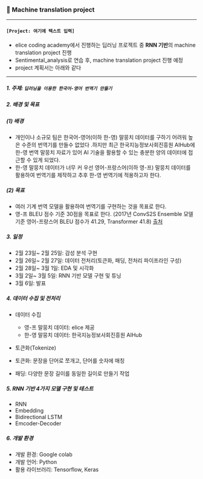 ### 🤖 Machine translation project

---

#### `[Project: 여기에 텍스트 입력]`

- elice coding academy에서 진행하는 딥러닝 프로젝트 중 **RNN 기반**의 machine translation project 진행
- Sentimental_analysis로 연습 후, machine translation project 진행 예정 
- project 계획서는 아래와 같다

---

##### 1. 주제: `딥러닝을 이용한 한국어-영어 번역기 만들기`

##### 2. 배경 및 목표

##### (1) 배경

- 개인이나 소규모 팀은 한국어-영어(이하 한-영) 말뭉치 데이터를 구하기 어려워 높은 수준의 번역기를 만들수 없었다 .하지만 최근 한국지능정보사회진흥원 AIHub에 한-영 번역 말뭉치 자료가 있어 AI 기술을 활용할 수 있는 충분한 양의 데이터에 접근할 수 있게 되었다.
- 한-영 말뭉치 데이터가 너무 커 우선 영어-프랑스어(이하 영-프) 말뭉치 데이터를 활용하여 번역기를 제작하고 추후 한-영 번역기에 적용하고자 한다.

##### (2) 목표

- 여러 기계 번역 모델을 활용하여 번역기를 구현하는 것을 목표로 한다.
- 영-프 BLEU 점수 기준 30점을 목표로 한다. (2017년 ConvS2S Ensemble 모델 기준 영어-프랑스어 BLEU 점수가 41.29, Transformer 41.8) [출처](https://www.researchgate.net/figure/The-Transformer-achieves-better-BLEU-scores-than-previous-state-of-the-art-models-on_tbl1_323904682)

##### 3. 일정

- 2월 23일~ 2월 25일: 감성 분석 구현
- 2월 26일~ 2월 27일: 데이터 전처리(토큰화, 패딩, 전처리 파이프라인 구성)
- 2월 28일~ 3월 1일: EDA 및 시각화
- 3월 2일~ 3월 5일: RNN 기반 모델 구현 및 튜닝
- 3월 6일: 발표

##### 4. 데이터 수집 및 전처리

- 데이터 수집
  - 영-프 말뭉치 데이터: elice 제공
  - 한-영 말뭉치 데이터: 한국지능정보사회진흥원 AIHub

-  토큰화(Tokenize)
  - 토큰화: 문장을 단어로 쪼개고, 단어를 숫자에 매칭
  - 패딩: 다양한 문장 길이를 동일한 길이로 만들기 작업

##### 5. RNN 기반 4가지 모델 구현 및 테스트

- RNN
- Embedding
- Bidirectional LSTM
- Emcoder-Decoder

##### 6. 개발 환경

- 개발 환경: Google colab
- 개발 언어: Python
- 활용 라이브러리: Tensorflow, Keras